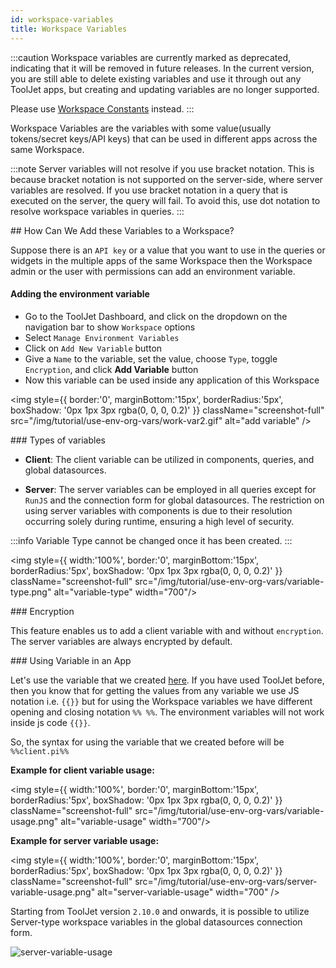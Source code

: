 ```yaml
---
id: workspace-variables
title: Workspace Variables
---
```


:::caution
Workspace variables are currently marked as deprecated, indicating that it will be removed in future releases. In the current version, you are still able to delete existing variables and use it through out any ToolJet apps, but creating and updating variables are no longer supported. 

Please use [Workspace Constants](/docs/org-management/workspaces/workspace_constants) instead.
:::

Workspace Variables are the variables with some value(usually tokens/secret keys/API keys) that can be used in different apps across the same Workspace.

:::note
Server variables will not resolve if you use bracket notation. This is because bracket notation is not supported on the server-side, where server variables are resolved. If you use bracket notation in a query that is executed on the server, the query will fail. To avoid this, use dot notation to resolve workspace variables in queries.
:::

<div>
## How Can We Add these Variables to a Workspace?

Suppose there is an `API key` or a value that you want to use in the queries or widgets in the multiple apps of the same Workspace then the Workspace admin or the user with permissions can add an environment variable.

#### Adding the environment variable
- Go to the ToolJet Dashboard, and click on the dropdown on the navigation bar to show `Workspace` options
- Select `Manage Environment Variables`
- Click on `Add New Variable` button
- Give a `Name` to the variable, set the value, choose `Type`, toggle `Encryption`, and click **Add Variable** button
- Now this variable can be used inside any application of this Workspace

<div style={{textAlign: 'center'}}>

<img style={{ border:'0', marginBottom:'15px', borderRadius:'5px', boxShadow: '0px 1px 3px rgba(0, 0, 0, 0.2)' }} className="screenshot-full" src="/img/tutorial/use-env-org-vars/work-var2.gif" alt="add variable" />

</div>

</div>

<div>
### Types of variables

- **Client**: The client variable can be utilized in components, queries, and global datasources.

- **Server**: The server variables can be employed in all queries except for `RunJS` and the connection form for global datasources. The restriction on using server variables with components is due to their resolution occurring solely during runtime, ensuring a high level of security.

:::info
Variable Type cannot be changed once it has been created.
:::

<div style={{textAlign: 'center'}}>

<img style={{ width:'100%', border:'0', marginBottom:'15px', borderRadius:'5px', boxShadow: '0px 1px 3px rgba(0, 0, 0, 0.2)' }} className="screenshot-full" src="/img/tutorial/use-env-org-vars/variable-type.png" alt="variable-type" width="700"/>

</div>

</div>

<div>
### Encryption

This feature enables us to add a client variable with and without `encryption`. The server variables are always encrypted by default.

</div>

<div>
### Using Variable in an App

Let's use the variable that we created [here](/docs/tutorial/workspace-variables/#adding-the-environment-variable). If you have used ToolJet before, then you know that for getting the values from any variable we use JS notation i.e. `{{}}` but for using the Workspace variables we have different opening and closing notation `%% %%`. The environment variables will not work inside js code `{{}}`.

So, the syntax for using the variable that we created before will be `%%client.pi%%`

**Example for client variable usage:**

<div style={{textAlign: 'center'}}>

<img style={{ width:'100%', border:'0', marginBottom:'15px', borderRadius:'5px', boxShadow: '0px 1px 3px rgba(0, 0, 0, 0.2)' }} className="screenshot-full" src="/img/tutorial/use-env-org-vars/variable-usage.png" alt="variable-usage" width="700"/>

</div>

**Example for server variable usage:**

<div style={{textAlign: 'center'}}>

<img style={{ width:'100%', border:'0', marginBottom:'15px', borderRadius:'5px', boxShadow: '0px 1px 3px rgba(0, 0, 0, 0.2)' }} className="screenshot-full" src="/img/tutorial/use-env-org-vars/server-variable-usage.png"  alt="server-variable-usage" width="700" />

</div>

Starting from ToolJet version `2.10.0` and onwards, it is possible to utilize Server-type workspace variables in the global datasources connection form.

<div style={{textAlign: 'center'}}>

<img className="screenshot-full" src="/img/tutorial/use-env-org-vars/varingds.gif"  alt="server-variable-usage" />

</div>


</div>